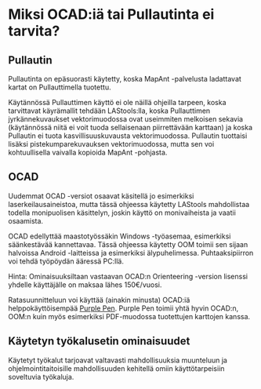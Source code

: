 # Miksi OCAD:iä tai Pullautinta ei tarvita?

## Pullautin

Pullautinta on epäsuorasti käytetty, koska MapAnt -palvelusta ladattavat kartat on Pullauttimella tuotettu.

Käytännössä Pullauttimen käyttö ei ole näillä ohjeilla tarpeen, koska tarvittavat käyrämallit tehdään LAStools:lla,
koska Pullauttimen jyrkännekuvaukset vektorimuodossa ovat useimmiten melkoisen sekavia (käytännössä niitä ei voit tuoda
sellaisenaan piirrettävään karttaan) ja koska Pullautin ei tuota kasvillisuuskuvausta vektorimuodossa. Pullautin tuottaisi
lisäksi pistekumparekuvauksen vektorimuodossa, mutta sen voi kohtuullisella vaivalla kopioida MapAnt -pohjasta.

## OCAD

Uudemmat OCAD -versiot osaavat käsitellä jo esimerkiksi laserkeilausaineistoa, mutta tässä ohjeessa käytetty LAStools
mahdollistaa todella monipuolisen käsittelyn, joskin käyttö on monivaiheista ja vaatii osaamista.

OCAD edellyttää maastotyössäkin Windows -työasemaa, esimerkiksi säänkestävää kannettavaa. Tässä ohjeessa käytetty OOM
toimii sen sijaan halvoissa Android -laitteissa ja esimerkiksi älypuhelimessa. Puhtaaksipiirron voi tehdä työpöydän
ääressä PC:llä.

Hinta: Ominaisuuksiltaan vastaavan OCAD:n Orienteering -version lisenssi yhdelle käyttäjälle on maksaa lähes 150€/vuosi.

Ratasuunnitteluun voi käyttää (ainakin minusta) OCAD:iä helppokäyttöisempää [Purple Pen](http://purplepen.golde.org/).
Purple Pen toimii yhtä hyvin OCAD:n, OOM:n kuin myös esimerkiksi PDF-muodossa tuotettujen karttojen kanssa.

## Käytetyn työkalusetin ominaisuudet

Käytetyt työkalut tarjoavat valtavasti mahdollisuuksia muunteluun ja ohjelmointitaitoisille mahdollisuuden kehitellä
omiin käyttötarpeisiin soveltuvia työkaluja.
